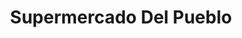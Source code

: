 ---
title: "Supermercado Del Pueblo"
url: /buenos-aires/supermercado-del-pueblo/
shop: supermercado
---